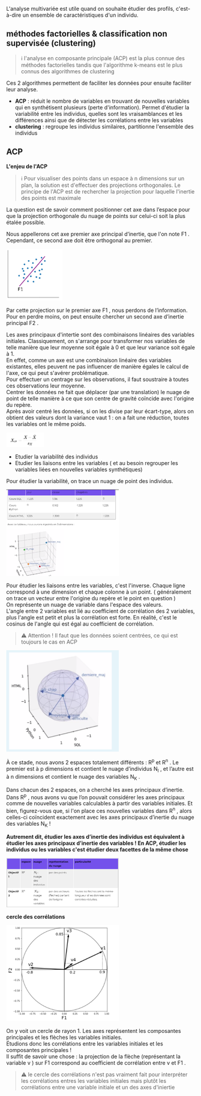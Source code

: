 L'analyse multivariée est utile quand on souhaite étudier des profils, c'est-à-dire un ensemble de caractéristiques d'un individu.

## méthodes factorielles & classification non supervisée (clustering)

>:information_source: l'analyse en composante principale (ACP) est la plus connue des méthodes factorielles tandis que l'algorithme k-means est le plus connus des algorithmes de clustering

Ces 2 algorithmes permettent de faciliter les données pour ensuite faciliter leur analyse.

- **ACP** : réduit le nombre de variables en trouvant de nouvelles variables qui en synthétisent plusieurs (perte d'information). 
Permet d'étudier la variabilité entre les individus, quelles sont les vraisamblances et les différences ainsi que de détecter les corrélations entre les variables
- **clustering** : regroupe les individus similaires, partitionne l'ensemble des individus


## ACP

**L'enjeu de l'ACP**

>:information_source: Pour visualiser des points dans un espace à n dimensions sur un plan, la solution est d'effectuer des projections orthogonales. Le principe de l'ACP est de rechercher la projection pour laquelle l'inertie des points est maximale

La question est de savoir comment positionner cet axe dans l’espace pour que la projection orthogonale du nuage de points sur celui-ci soit la plus étalée possible.

Nous appellerons cet axe premier axe principal d’inertie, que l'on note F1 . Cependant, ce second axe doit être orthogonal au premier.

<img src='./.github/acp_1D.PNG' alt='acp 1D' width=150/>

Par cette projection sur le premier axe F1 , nous perdons de l’information. Pour en perdre moins, on peut ensuite chercher un second axe d’inertie principal F2 .

Les axes principaux d'intertie sont des combinaisons linéaires des variables initiales.
Classiquement, on s'arrange pour transformer nos variables de telle manière que leur moyenne soit égale à 0 et que leur variance soit égale à 1.  
En effet, comme un axe est une combinaison linéaire des variables existantes, elles peuvent ne pas influencer de manière égales le calcul de l'axe, ce qui peut s'avérer problématique.  
Pour effectuer un centrage sur les observations, il faut soustraire à toutes ces observations leur moyenne.  
Centrer les données ne fait que déplacer (par une translation) le nuage de point de telle manière à ce que son centre de gravité coïncide avec l'origine du repère.  
Après avoir centré les données, si on les divise par leur écart-type, alors on obtient des valeurs dont la variance vaut 1 : on a fait une réduction, toutes les variables ont le même poids.

<img src='./.github/centrage_reduction.PNG' alt='centrage et réduction' width=100/>

- Etudier la variabilité des individus
- Etudier les liaisons entre les variables ( et au besoin regrouper les variables liées en nouvelles variables synthétiques)

Pour étudier la variabilité, on trace un nuage de point des individus.  

<img src='./.github/corr_variable.PNG' alt='correlation' width=300/>

Pour étudier les liaisons entre les variables, c'est l'inverse. Chaque ligne correspond à une dimension et chaque colonne à un point. ( généralement on trace un vecteur entre l'origine du repère et le point en question )  
On représente un nuage de variable dans l'espace des valeurs.  
L'angle entre 2 variables est lié au coefficient de corrélation des 2 variables, plus l'angle est petit et plus la corrélation est forte. En réalité, c'est le cosinus de l'angle qui est égal au coefficient de corrélation.

> :warning: Attention ! Il faut que les données soient centrées, ce qui est toujours le cas en ACP

<img src='./.github/repr_variable_corr.PNG' alt='correlation & variables' width=300/>


À ce stade, nous avons 2 espaces totalement différents : R<sup>p</sup> et R<sup>n</sup> . Le premier est à p dimensions et contient le nuage d’individus N<sub>I</sub> , et l’autre est à n dimensions et contient le nuage des variables N<sub>K</sub> .

Dans chacun des 2 espaces, on a cherché les axes principaux d’inertie.
Dans R<sup>p</sup> , nous avons vu que l’on pouvait considérer les axes principaux comme de nouvelles variables calculables à partir des variables initiales.
Et bien, figurez-vous que, si l'on place ces nouvelles variables dans R<sup>n</sup> , alors celles-ci coïncident exactement avec les axes principaux d’inertie du nuage des variables N<sub>K</sub> !

**Autrement dit, étudier les axes d’inertie des individus est équivalent à étudier les axes principaux d’inertie des variables ! En ACP, étudier les individus ou les variables c'est étudier deux facettes de la même chose**


<img src='./.github/resume_acp.PNG' alt='résumé ACP' width=300/>

**cercle des corrélations**

<img src='./.github/cercle_correlations.PNG' alt='cercle des corrélations' width=300/>

On y voit un cercle de rayon 1. Les axes représentent les composantes principales et les flèches les variables initiales.  
Étudions donc les corrélations entre les variables initiales et les composantes principales !  
Il suffit de savoir une chose : la projection de la flèche (représentant la variable v ) sur F1 correspond au coefficient de corrélation entre v et F1 .

> :warning: le cercle des corrélations n'est pas vraiment fait pour interpréter les corrélations entres les variables initiales mais plutôt les corrélations entre une variable initiale et un des axes d'iniertie